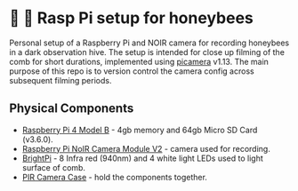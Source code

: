 # 🎥 🐝 Rasp Pi setup for honeybees

Personal setup of a Raspberry Pi and NOIR camera for recording honeybees in a dark observation hive. The setup is intended for close up filming of the comb for short durations, implemented using [picamera](https://picamera.readthedocs.io/en/release-1.13/) v1.13. The main purpose of this repo is to version control the camera config across subsequent filming periods.

## Physical Components
* [Raspberry Pi 4 Model B](https://thepihut.com/products/raspberry-pi-4-model-b) - 4gb memory and 64gb Micro SD Card (v3.6.0).
* [Raspberry Pi NoIR Camera Module V2](https://thepihut.com/products/raspberry-pi-noir-camera-module) - camera used for recording.
* [BrightPi](https://uk.pi-supply.com/products/bright-pi-bright-white-ir-camera-light-raspberry-pi) - 8 Infra red (940nm) and 4 white light LEDs used to light surface of comb.
* [PIR Camera Case](https://thepihut.com/products/pir-camera-case-for-raspberry-pi-4-3) - hold the components together.
